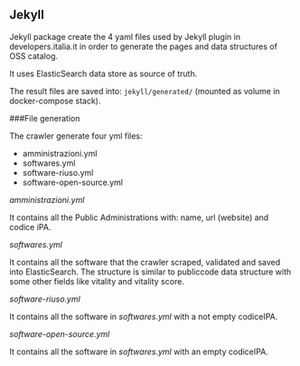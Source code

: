 ## Jekyll

Jekyll package create the 4 yaml files used by Jekyll plugin in developers.italia.it
in order to generate the pages and data structures of OSS catalog.

It uses ElasticSearch data store as source of truth.

The result files are saved into: `jekyll/generated/` (mounted as volume in docker-compose stack).

###File generation

The crawler generate four yml files:

- amministrazioni.yml
- softwares.yml
- software-riuso.yml
- software-open-source.yml

_amministrazioni.yml_

It contains all the Public Administrations with: name, url (website) and codice iPA.

_softwares.yml_

It contains all the software that the crawler scraped, validated and saved into ElasticSearch.
The structure is similar to publiccode data structure with some other fields like vitality and vitality score.

_software-riuso.yml_

It contains all the software in _softwares.yml_ with a not empty codiceIPA.

_software-open-source.yml_

It contains all the software in _softwares.yml_ with an empty codiceIPA.
